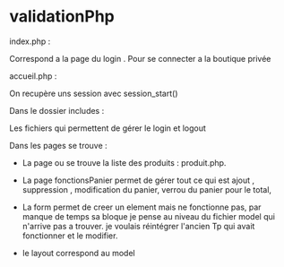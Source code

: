 # validationPhp
index.php :

Correspond a la page du login . Pour se connecter a la boutique privée

accueil.php :

On recupère uns session avec session_start()

Dans le dossier includes :

Les fichiers qui permettent de gérer le login et logout

Dans les pages se trouve :

- La page ou se trouve la liste des produits : produit.php.

- La page fonctionsPanier permet de gérer tout ce qui est ajout , suppression , modification du panier, verrou du panier pour le total, 

- La form permet de creer un element mais ne fonctionne pas,
par manque de temps sa bloque je pense au niveau du fichier model qui n'arrive pas a trouver. je voulais réintégrer l'ancien Tp qui avait fonctionner et le modifier.

- le layout correspond au model 




##
